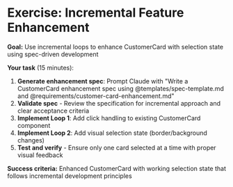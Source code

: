# Exercise: Incremental Feature Enhancement

**Goal:** Use incremental loops to enhance CustomerCard with selection state using spec-driven development

<v-clicks>

**Your task** (15 minutes):
1. **Generate enhancement spec**: Prompt Claude with "Write a CustomerCard enhancement spec using @templates/spec-template.md and @requirements/customer-card-enhancement.md"
2. **Validate spec** - Review the specification for incremental approach and clear acceptance criteria
3. **Implement Loop 1**: Add click handling to existing CustomerCard component
4. **Implement Loop 2**: Add visual selection state (border/background changes)
5. **Test and verify** - Ensure only one card selected at a time with proper visual feedback

</v-clicks>

<v-click>

**Success criteria:** Enhanced CustomerCard with working selection state that follows incremental development principles

</v-click>